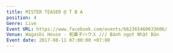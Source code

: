 ```yaml
---
title: MISTER TEASER @ T B A
position: 4
Genre: Live
Event URL: https://www.facebook.com/events/662365460633606/
Venue: Wagashi House - 和菓子ハウス /// Bánh ngọt Nhật Bản
Event date: 2017-08-11 07:00:00 +07:00
---
```


